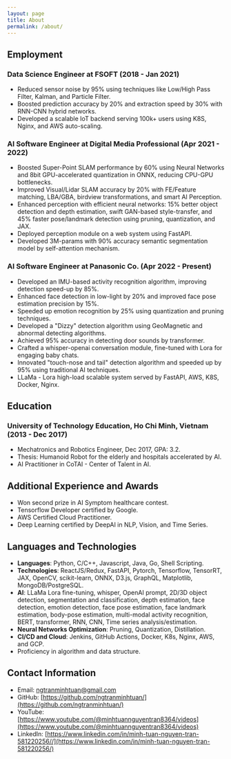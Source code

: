 ```yaml
---
layout: page
title: About
permalink: /about/
---
```


## Employment

### Data Science Engineer at FSOFT (2018 - Jan 2021)

- Reduced sensor noise by 95% using techniques like Low/High Pass Filter, Kalman, and Particle Filter.
- Boosted prediction accuracy by 20% and extraction speed by 30% with RNN-CNN hybrid networks.
- Developed a scalable IoT backend serving 100k+ users using K8S, Nginx, and AWS auto-scaling.

### AI Software Engineer at Digital Media Professional (Apr 2021 - 2022)

- Boosted Super-Point SLAM performance by 60% using Neural Networks and 8bit GPU-accelerated quantization in ONNX, reducing CPU-GPU bottlenecks.
- Improved Visual/Lidar SLAM accuracy by 20% with FE/Feature matching, LBA/GBA, birdview transformations, and smart AI Perception.
- Enhanced perception with efficient neural networks: 15% better object detection and depth estimation, swift GAN-based style-transfer, and 45% faster pose/landmark detection using pruning, quantization, and JAX.
- Deployed perception module on a web system using FastAPI.
- Developed 3M-params with 90% accuracy semantic segmentation model by self-attention mechanism.

### AI Software Engineer at Panasonic Co. (Apr 2022 - Present)

- Developed an IMU-based activity recognition algorithm, improving detection speed-up by 85%.
- Enhanced face detection in low-light by 20% and improved face pose estimation precision by 15%.
- Speeded up emotion recognition by 25% using quantization and pruning techniques.
- Developed a "Dizzy" detection algorithm using GeoMagnetic and abnormal detecting algorithms.
- Achieved 95% accuracy in detecting door sounds by transformer.
- Crafted a whisper-openai conversation module, fine-tuned with Lora for engaging baby chats.
- Innovated "touch-nose and tail" detection algorithm and speeded up by 95% using traditional AI techniques.
- LLaMa - Lora high-load scalable system served by FastAPI, AWS, K8S, Docker, Nginx.

## Education

### University of Technology Education, Ho Chi Minh, Vietnam (2013 - Dec 2017)

- Mechatronics and Robotics Engineer, Dec 2017, GPA: 3.2.
- Thesis: Humanoid Robot for the elderly and hospitals accelerated by AI.
- AI Practitioner in CoTAI - Center of Talent in AI.

## Additional Experience and Awards

- Won second prize in AI Symptom healthcare contest.
- Tensorflow Developer certified by Google.
- AWS Certified Cloud Practitioner.
- Deep Learning certified by DeepAI in NLP, Vision, and Time Series.

## Languages and Technologies

- **Languages**: Python, C/C++, Javascript, Java, Go, Shell Scripting.
- **Technologies**: ReactJS/Redux, FastAPI, Pytorch, Tensorflow, TensorRT, JAX, OpenCV, scikit-learn, ONNX, D3.js, GraphQL, Matplotlib, MongoDB/PostgreSQL.
- **AI**: LLaMa Lora fine-tuning, whisper, OpenAI prompt, 2D/3D object detection, segmentation and classification, depth estimation, face detection, emotion detection, face pose estimation, face landmark estimation, body-pose estimation, multi-modal activity recognition, BERT, transformer, RNN, CNN, Time series analysis/estimation.
- **Neural Networks Optimization**: Pruning, Quantization, Distillation.
- **CI/CD and Cloud**: Jenkins, GitHub Actions, Docker, K8s, Nginx, AWS, and GCP.
- Proficiency in algorithm and data structure.

## Contact Information

- Email: [ngtranminhtuan@gmail.com](mailto:ngtranminhtuan@gmail.com)
- GitHub: [https://github.com/ngtranminhtuan/](https://github.com/ngtranminhtuan/)
- YouTube: [https://www.youtube.com/@minhtuannguyentran8364/videos](https://www.youtube.com/@minhtuannguyentran8364/videos)
- LinkedIn: [https://www.linkedin.com/in/minh-tuan-nguyen-tran-581220256//](https://www.linkedin.com/in/minh-tuan-nguyen-tran-581220256/)
